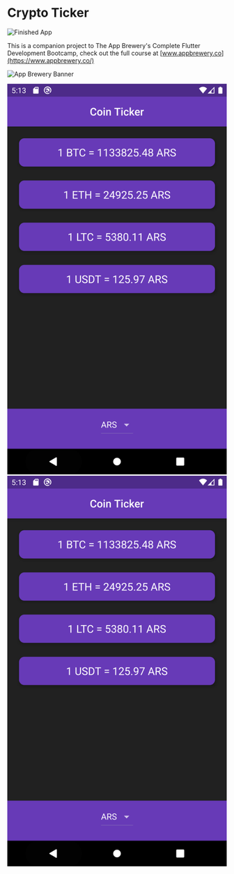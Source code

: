 # Crypto Ticker

![Finished App](https://github.com/londonappbrewery/Images/blob/master/bitcoin-flutter-demo.gif)

This is a companion project to The App Brewery's Complete Flutter Development Bootcamp, check out the full course at [www.appbrewery.co](https://www.appbrewery.co/)

![App Brewery Banner](https://github.com/londonappbrewery/Images/blob/master/AppBreweryBanner.png)


![Image description](https://raw.githubusercontent.com/ExequielGonzalez/CryptoTicker/master/screenshots/Screenshot_1590124396.png)
![Image description](https://raw.githubusercontent.com/ExequielGonzalez/CryptoTicker/master/screenshots/Screenshot_1590124398.png)
